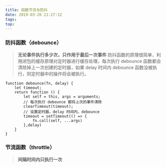```yaml
---
title: 函数节流与防抖
date: 2019-03-26 21:27:12
tags:
top:
---
```






### 防抖函数（debounce）
> **无论事件执行多少次，只作用于最后一次事件**
防抖函数的原理很简单，利用闭包的缓存原理对定时器进行缓存处理，每次执行 debounce 函数都会清除掉上一次创建的定时器，如果 delay 时间内 debounce 函数没被执行，则定时器中的操作将会被执行。

```
function debounce(fn, delay) {
    let timeout;
    return function () {
        let self = this, args = arguments;
        // 每次执行 debounce 都将上次的事件清除
        clearTimeout(timeout);
        // 设置定时器，delay 时间内，debounce
        timeout = setTimeout(() => {
            fn.call(self, ...args)
        },delay)
    }
}
```

### 节流函数（throttle）
> **间隔时间内只执行一次**